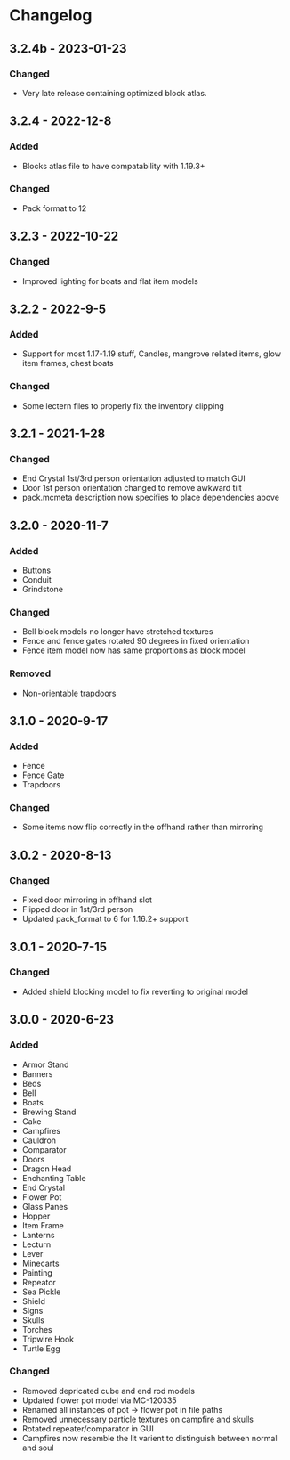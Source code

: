 # Changelog

## 3.2.4b - 2023-01-23
### Changed
- Very late release containing optimized block atlas. 

## 3.2.4 - 2022-12-8
### Added
- Blocks atlas file to have compatability with 1.19.3+
### Changed
- Pack format to 12

## 3.2.3 - 2022-10-22
### Changed
- Improved lighting for boats and flat item models

## 3.2.2 - 2022-9-5
### Added
- Support for most 1.17-1.19 stuff, Candles, mangrove related items, glow item frames, chest boats
### Changed
- Some lectern files to properly fix the inventory clipping

## 3.2.1 - 2021-1-28
### Changed
- End Crystal 1st/3rd person orientation adjusted to match GUI
- Door 1st person orientation changed to remove awkward tilt
- pack.mcmeta description now specifies to place dependencies above

## 3.2.0 - 2020-11-7
### Added
- Buttons
- Conduit
- Grindstone
### Changed
- Bell block models no longer have stretched textures
- Fence and fence gates rotated 90 degrees in fixed orientation
- Fence item model now has same proportions as block model
### Removed
- Non-orientable trapdoors

## 3.1.0 - 2020-9-17
### Added
- Fence
- Fence Gate
- Trapdoors
### Changed
- Some items now flip correctly in the offhand rather than mirroring

## 3.0.2 - 2020-8-13
### Changed
- Fixed door mirroring in offhand slot
- Flipped door in 1st/3rd person
- Updated pack_format to 6 for 1.16.2+ support

## 3.0.1 - 2020-7-15
### Changed
- Added shield blocking model to fix reverting to original model

## 3.0.0 - 2020-6-23
### Added
- Armor Stand
- Banners
- Beds
- Bell
- Boats
- Brewing Stand
- Cake
- Campfires
- Cauldron
- Comparator
- Doors
- Dragon Head
- Enchanting Table
- End Crystal
- Flower Pot
- Glass Panes
- Hopper
- Item Frame
- Lanterns
- Lecturn
- Lever
- Minecarts
- Painting
- Repeator
- Sea Pickle
- Shield
- Signs
- Skulls
- Torches
- Tripwire Hook
- Turtle Egg
### Changed
- Removed depricated cube and end rod models
- Updated flower pot model via MC-120335
- Renamed all instances of pot -> flower pot in file paths
- Removed unnecessary particle textures on campfire and skulls
- Rotated repeater/comparator in GUI
- Campfires now resemble the lit varient to distinguish between normal and soul
